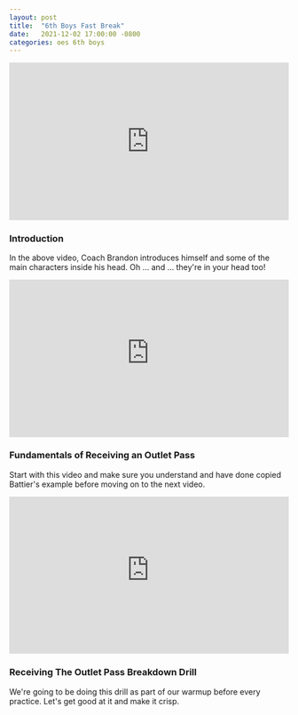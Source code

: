 ```yaml
---
layout: post
title:  "6th Boys Fast Break"
date:   2021-12-02 17:00:00 -0800
categories: oes 6th boys
---
```


<style>
/* .video-container { position: relative; padding-bottom: 56.25%; padding-top: 30px; height: 0; overflow: hidden; } */

/* .video-container iframe, .video-container object, .video-container embed { position: absolute; top: 0; left: 0; width: 100%; height: 100%; } */

.video-container {
    overflow: hidden;
    position: relative;
    width:100%;
}

.video-container::after {
    padding-top: 56.25%;
    display: block;
    content: '';
}

.video-container iframe {
    position: absolute;
    top: 0;
    left: 0;
    width: 100%;
    height: 100%;
}
</style>


<div class="video-container"><iframe src="https://player.vimeo.com/video/643058032?h=aa93eb773d&amp;badge=0&amp;autopause=0&amp;player_id=0&amp;app_id=58479" frameborder="0" allow="autoplay; fullscreen; picture-in-picture" allowfullscreen style="position:absolute;top:0;left:0;width:100%;height:100%;" title="BAM Camp Intro Take 1"></iframe></div><script src="https://player.vimeo.com/api/player.js"></script>

### Introduction

In the above video, Coach Brandon introduces himself and some of the main characters inside his head.  Oh ... and ... they're in your head too!

<div class="video-container"><iframe src="https://www.youtube-nocookie.com/embed/QI1WtMzH1LY?start=1" title="YouTube video player" frameborder="0" allow="accelerometer; autoplay; clipboard-write; encrypted-media; gyroscope; picture-in-picture" allowfullscreen></iframe></div>


### Fundamentals of Receiving an Outlet Pass

Start with this video and make sure you understand and have done copied Battier's example before moving on to the next video.


<div class="video-container"><iframe src="https://www.youtube-nocookie.com/embed/9bbQHNAG5Yg?start=1" title="YouTube video player" frameborder="0" allow="accelerometer; autoplay; clipboard-write; encrypted-media; gyroscope; picture-in-picture" allowfullscreen></iframe></div>

### Receiving The Outlet Pass Breakdown Drill

We're going to be doing this drill as part of our warmup before every practice.  Let's get good at it and make it crisp.
